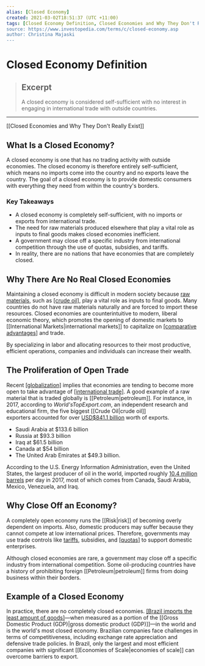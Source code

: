 ```yaml
---
alias: [Closed Economy]
created: 2021-03-02T18:51:37 (UTC +11:00)
tags: [Closed Economy Definition, Closed Economies and Why They Don't Really Exist]
source: https://www.investopedia.com/terms/c/closed-economy.asp
author: Christina Majaski
---
```


# Closed Economy Definition

> ## Excerpt
> A closed economy is considered self-sufficient with no interest in engaging in international trade with outside countries.

---

[[Closed Economies and Why They Don't Really Exist]]
## What Is a Closed Economy?

A closed economy is one that has no trading activity with outside economies. The closed economy is therefore entirely self-sufficient, which means no imports come into the country and no exports leave the country. The goal of a closed economy is to provide domestic consumers with everything they need from within the country's borders.

### Key Takeaways

-   A closed economy is completely self-sufficient, with no imports or exports from international trade.
-   The need for raw materials produced elsewhere that play a vital role as inputs to final goods makes closed economies inefficient.
-   A government may close off a specific industry from international competition through the use of quotas, subsidies, and tariffs.
-   In reality, there are no nations that have economies that are completely closed.

## Why There Are No Real Closed Economies

Maintaining a closed economy is difficult in modern society because [raw materials](https://www.investopedia.com/terms/r/rawmaterials.asp), such as [[crude oil]](https://www.investopedia.com/terms/c/crude-oil.asp), play a vital role as inputs to final goods. Many countries do not have raw materials naturally and are forced to import these resources. Closed economies are counterintuitive to modern, liberal economic theory, which promotes the opening of domestic markets to [[International Markets|international markets]] to capitalize on [[comparative advantages]](https://www.investopedia.com/terms/c/comparativeadvantage.asp) and trade.

By specializing in labor and allocating resources to their most productive, efficient operations, companies and individuals can increase their wealth.

## The Proliferation of Open Trade

Recent [[globalization]](https://www.investopedia.com/terms/g/[[Globalization|globalization]].asp) implies that economies are tending to become more open to take advantage of [[international trade]](https://www.investopedia.com/insights/what-is-international-trade/). A good example of a raw material that is traded globally is [[Petroleum|petroleum]]. For instance, in 2017, according to _World'sTopExport.com_, an independent research and educational firm, the five biggest [[Crude Oil|crude oil]] exporters accounted for over [USD$841.1 billion](http://www.worldstopexports.com/worlds-top-oil-exports-country/) worth of exports.

-   Saudi Arabia at $133.6 billion
-   Russia at $93.3 billion
-   Iraq at $61.5 billion
-   Canada at $54 billion
-   The United Arab Emirates at $49.3 billion.

According to the U.S. Energy Information Administration, even the United States, the largest producer of oil in the world, imported roughly [10.4 million barrels](https://www.eia.gov/tools/faqs/faq.php?id=727&t=6) per day in 2017, most of which comes from Canada, Saudi Arabia, Mexico, Venezuela, and Iraq.

## Why Close Off an Economy?

A completely open economy runs the [[Risk|risk]] of becoming overly dependent on imports. Also, domestic producers may suffer because they cannot compete at low international prices. Therefore, governments may use trade controls like [tariffs](https://www.investopedia.com/terms/t/[[Tariff|tariff]].asp), subsidies, and [[quotas]](https://www.investopedia.com/terms/q/quota.asp) to support domestic enterprises.

Although closed economies are rare, a government may close off a specific industry from international competition. Some oil-producing countries have a history of prohibiting foreign [[Petroleum|petroleum]] firms from doing business within their borders.

## Example of a Closed Economy

In practice, there are no completely closed economies. [[Brazil imports the least amount of goods]](https://data.worldbank.org/indicator/NE.IMP.GNFS.KD?locations=BR)—when measured as a portion of the [[Gross Domestic Product (GDP)|gross domestic product (GDP)]]—in the world and is the world's most closed economy. Brazilian companies face challenges in terms of competitiveness, including exchange rate appreciation and defensive trade policies. In Brazil, only the largest and most efficient companies with significant [[Economies of Scale|economies of scale]] can overcome barriers to export.
